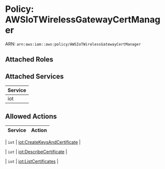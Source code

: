 # Policy: AWSIoTWirelessGatewayCertManager

ARN: `arn:aws:iam::aws:policy/AWSIoTWirelessGatewayCertManager`

## Attached Roles

## Attached Services

| Service |
|---------|
| iot |

## Allowed Actions

| Service | Action |
|:-------:|--------|

| `iot` | [iot:CreateKeysAndCertificate](../actions.md#iot:createkeysandcertificate) |

| `iot` | [iot:DescribeCertificate](../actions.md#iot:describecertificate) |

| `iot` | [iot:ListCertificates](../actions.md#iot:listcertificates) |
